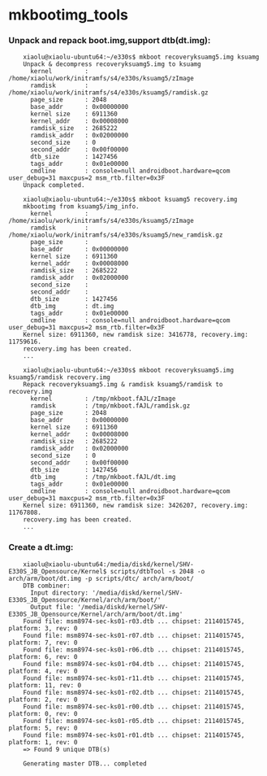 mkbootimg_tools
===============

### Unpack and repack boot.img,support dtb(dt.img):
		xiaolu@xiaolu-ubuntu64:~/e330s$ mkboot recoveryksuamg5.img ksuamg
		Unpack & decompress recoveryksuamg5.img to ksuamg
		  kernel         : /home/xiaolu/work/initramfs/s4/e330s/ksuamg5/zImage
		  ramdisk        : /home/xiaolu/work/initramfs/s4/e330s/ksuamg5/ramdisk.gz
		  page_size      : 2048
		  base_addr      : 0x00000000
		  kernel size    : 6911360
		  kernel_addr    : 0x00008000
		  ramdisk_size   : 2685222
		  ramdisk_addr   : 0x02000000
		  second_size    : 0
		  second_addr    : 0x00f00000
		  dtb_size       : 1427456
		  tags_addr      : 0x01e00000
		  cmdline        : console=null androidboot.hardware=qcom user_debug=31 maxcpus=2 msm_rtb.filter=0x3F
		Unpack completed.

		xiaolu@xiaolu-ubuntu64:~/e330s$ mkboot ksuamg5 recovery.img
		mkbootimg from ksuamg5/img_info.
		  kernel         : /home/xiaolu/work/initramfs/s4/e330s/ksuamg5/zImage
		  ramdisk        : /home/xiaolu/work/initramfs/s4/e330s/ksuamg5/new_ramdisk.gz
		  page_size      : 
		  base_addr      : 0x00000000
		  kernel size    : 6911360
		  kernel_addr    : 0x00008000
		  ramdisk_size   : 2685222
		  ramdisk_addr   : 0x02000000
		  second_size    : 
		  second_addr    : 
		  dtb_size       : 1427456
		  dtb_img        : dt.img
		  tags_addr      : 0x01e00000
		  cmdline        : console=null androidboot.hardware=qcom user_debug=31 maxcpus=2 msm_rtb.filter=0x3F
		Kernel size: 6911360, new ramdisk size: 3416778, recovery.img: 11759616.
		recovery.img has been created.
		...

		xiaolu@xiaolu-ubuntu64:~/e330s$ mkboot recoveryksuamg5.img ksuamg5/ramdisk recovery.img
		Repack recoveryksuamg5.img & ramdisk ksuamg5/ramdisk to recovery.img
		  kernel         : /tmp/mkboot.fAJL/zImage
		  ramdisk        : /tmp/mkboot.fAJL/ramdisk.gz
		  page_size      : 2048
		  base_addr      : 0x00000000
		  kernel size    : 6911360
		  kernel_addr    : 0x00008000
		  ramdisk_size   : 2685222
		  ramdisk_addr   : 0x02000000
		  second_size    : 0
		  second_addr    : 0x00f00000
		  dtb_size       : 1427456
		  dtb_img        : /tmp/mkboot.fAJL/dt.img
		  tags_addr      : 0x01e00000
		  cmdline        : console=null androidboot.hardware=qcom user_debug=31 maxcpus=2 msm_rtb.filter=0x3F
		Kernel size: 6911360, new ramdisk size: 3426207, recovery.img: 11767808.
		recovery.img has been created.
		...

### Create a dt.img:
		xiaolu@xiaolu-ubuntu64:/media/diskd/kernel/SHV-E330S_JB_Opensource/Kernel$ scripts/dtbTool -s 2048 -o arch/arm/boot/dt.img -p scripts/dtc/ arch/arm/boot/
		DTB combiner:
		  Input directory: '/media/diskd/kernel/SHV-E330S_JB_Opensource/Kernel/arch/arm/boot/'
		  Output file: '/media/diskd/kernel/SHV-E330S_JB_Opensource/Kernel/arch/arm/boot/dt.img'
		Found file: msm8974-sec-ks01-r03.dtb ... chipset: 2114015745, platform: 3, rev: 0
		Found file: msm8974-sec-ks01-r07.dtb ... chipset: 2114015745, platform: 7, rev: 0
		Found file: msm8974-sec-ks01-r06.dtb ... chipset: 2114015745, platform: 6, rev: 0
		Found file: msm8974-sec-ks01-r04.dtb ... chipset: 2114015745, platform: 4, rev: 0
		Found file: msm8974-sec-ks01-r11.dtb ... chipset: 2114015745, platform: 11, rev: 0
		Found file: msm8974-sec-ks01-r02.dtb ... chipset: 2114015745, platform: 2, rev: 0
		Found file: msm8974-sec-ks01-r00.dtb ... chipset: 2114015745, platform: 0, rev: 0
		Found file: msm8974-sec-ks01-r05.dtb ... chipset: 2114015745, platform: 5, rev: 0
		Found file: msm8974-sec-ks01-r01.dtb ... chipset: 2114015745, platform: 1, rev: 0
		=> Found 9 unique DTB(s)

		Generating master DTB... completed


